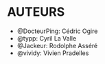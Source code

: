 # AUTEURS #

- @DocteurPing: Cédric Ogire
- @typp: Cyril La Valle
- @Jackeur: Rodolphe Asséré
- @vividy: Vivien Pradelles
